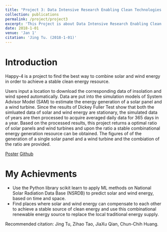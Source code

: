 ```yaml
---
title: "Project 3: Data Intensive Research Enabling Clean Technologies Program"
collection: publications
permalink: /project/project3
excerpt: 'This Project is about Data Intensive Research Enabling Clean Technologies Program.'
date: 2018-1-01
venue: 'Jan 1'
citation: 'Jing Tu. (2018-1-01)'
---
```

Introduction
======
Happy-4 is a project to find the best way to combine solar and wind energy in order to achieve a stable clean energy resource.

Users input a location to download the corresponding data of insolation and wind speed automatically. Data are put into the simulation models of System Advisor Model (SAM) to estimate the energy generation of a solar panel and a wind turbine. Since the results of Dickey Fuller Test show that both the simluated data of solar and wind energy are stationary, the simulated data of years are then processed to acquire averaged daily data for 365 days in a year. Based on the processed results, this project returns a optimal ratio of solar panels and wind turbines and upon the ratio a stable combinational energy generation resource can be obtained. The figures of of the generation of a single solar panel and a wind turbine and the combiation of the ratio are provided.

[Poster](https://tutu1995.github.io/files/poster2)
[Github](https://github.com/cchvv/Project-Happy-4)

My Achievments
======
* Use the Python library scikit learn to apply ML methods on National Solar Radiation Data Base (NSRDB) to predict solar and wind energy, based on time and space.
* Find places where solar and wind energy can compensate to each other to achieve a stable source of clean energy and use this combinational renewable energy source to replace the local traditional energy supply.



Recommended citation: Jing Tu, Zihao Tao, JiaXu Qian, Chun-Chih Huang.
